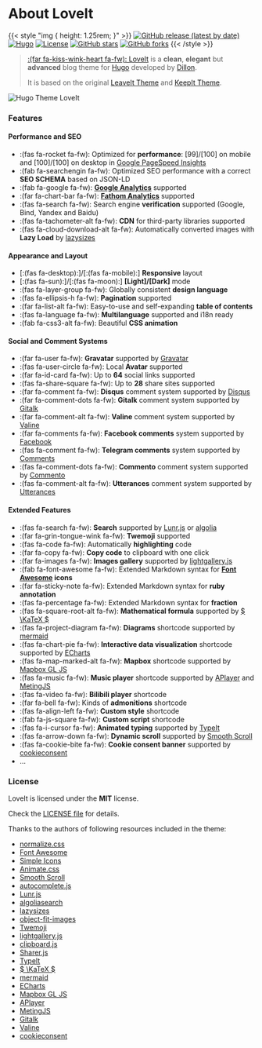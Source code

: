 # About LoveIt

{{< style "img { height: 1.25rem; }" >}}
[![GitHub release (latest by date)](https://img.shields.io/github/v/release/dillonzq/LoveIt?style=flat-square)](https://github.com/dillonzq/LoveIt/releases)
[![Hugo](https://img.shields.io/badge/Hugo-%5E0.62.0-ff4088?style=flat-square&logo=hugo)](https://gohugo.io/)
[![License](https://img.shields.io/github/license/dillonzq/LoveIt?style=flat-square)](https://github.com/dillonzq/LoveIt/blob/master/LICENSE)
[![GitHub stars](https://img.shields.io/github/stars/dillonzq/LoveIt?style=social)](https://github.com/dillonzq/LoveIt)
[![GitHub forks](https://img.shields.io/github/forks/dillonzq/LoveIt?style=social)](https://github.com/dillonzq/LoveIt/fork)
{{< /style >}}

> [:(far fa-kiss-wink-heart fa-fw): LoveIt](https://github.com/dillonzq/LoveIt) is a **clean**, **elegant** but **advanced** blog theme for [Hugo](https://gohugo.io/) developed by [Dillon](https://dillonzq.com).
>
> It is based on the original [LeaveIt Theme](https://github.com/liuzc/LeaveIt) and [KeepIt Theme](https://github.com/Fastbyte01/KeepIt).

![Hugo Theme LoveIt](/images/Apple-Devices-Preview.png "Hugo Theme LoveIt")

### Features

#### Performance and SEO

-   :(fas fa-rocket fa-fw): Optimized for **performance**: [99]/[100] on mobile and [100]/[100] on desktop in [Google PageSpeed Insights](https://developers.google.com/speed/pagespeed/insights)
-   :(fab fa-searchengin fa-fw): Optimized SEO performance with a correct **SEO SCHEMA** based on JSON-LD
-   :(fab fa-google fa-fw): **[Google Analytics](https://analytics.google.com/analytics)** supported
-   :(far fa-chart-bar fa-fw): **[Fathom Analytics](https://usefathom.com/)** supported
-   :(fas fa-search fa-fw): Search engine **verification** supported (Google, Bind, Yandex and Baidu)
-   :(fas fa-tachometer-alt fa-fw): **CDN** for third-party libraries supported
-   :(fas fa-cloud-download-alt fa-fw): Automatically converted images with **Lazy Load** by [lazysizes](https://github.com/aFarkas/lazysizes)

#### Appearance and Layout

-   [:(fas fa-desktop):]/[:(fas fa-mobile):] **Responsive** layout
-   [:(fas fa-sun):]/[:(fas fa-moon):] **[Light]/[Dark]** mode
-   :(fas fa-layer-group fa-fw): Globally consistent **design language**
-   :(fas fa-ellipsis-h fa-fw): **Pagination** supported
-   :(far fa-list-alt fa-fw): Easy-to-use and self-expanding **table of contents**
-   :(fas fa-language fa-fw): **Multilanguage** supported and i18n ready
-   :(fab fa-css3-alt fa-fw): Beautiful **CSS animation**

#### Social and Comment Systems

-   :(far fa-user fa-fw): **Gravatar** supported by [Gravatar](https://gravatar.com)
-   :(fas fa-user-circle fa-fw): Local **Avatar** supported
-   :(far fa-id-card fa-fw): Up to **64** social links supported
-   :(fas fa-share-square fa-fw): Up to **28** share sites supported
-   :(far fa-comment fa-fw): **Disqus** comment system supported by [Disqus](https://disqus.com)
-   :(far fa-comment-dots fa-fw): **Gitalk** comment system supported by [Gitalk](https://github.com/gitalk/gitalk)
-   :(far fa-comment-alt fa-fw): **Valine** comment system supported by [Valine](https://valine.js.org/)
-   :(far fa-comments fa-fw): **Facebook comments** system supported by [Facebook](https://developers.facebook.com/docs/plugins/comments/)
-   :(fas fa-comment fa-fw): **Telegram comments** system supported by [Comments](https://comments.app/)
-   :(fas fa-comment-dots fa-fw): **Commento** comment system supported by [Commento](https://commento.io/)
-   :(fas fa-comment-alt fa-fw): **Utterances** comment system supported by [Utterances](https://utteranc.es/)

#### Extended Features

-   :(fas fa-search fa-fw): **Search** supported by [Lunr.js](https://lunrjs.com/) or [algolia](https://www.algolia.com/)
-   :(far fa-grin-tongue-wink fa-fw): **Twemoji** supported
-   :(fas fa-code fa-fw): Automatically **highlighting** code
-   :(far fa-copy fa-fw): **Copy code** to clipboard with one click
-   :(far fa-images fa-fw): **Images gallery** supported by [lightgallery.js](https://github.com/sachinchoolur/lightgallery.js)
-   :(fab fa-font-awesome fa-fw): Extended Markdown syntax for **[Font Awesome](https://fontawesome.com/) icons**
-   :(far fa-sticky-note fa-fw): Extended Markdown syntax for **ruby annotation**
-   :(fas fa-percentage fa-fw): Extended Markdown syntax for **fraction**
-   :(fas fa-square-root-alt fa-fw): **Mathematical formula** supported by [$ \KaTeX $](https://katex.org/)
-   :(fas fa-project-diagram fa-fw): **Diagrams** shortcode supported by [mermaid](https://github.com/knsv/mermaid)
-   :(fas fa-chart-pie fa-fw): **Interactive data visualization** shortcode supported by [ECharts](https://echarts.apache.org/)
-   :(fas fa-map-marked-alt fa-fw): **Mapbox** shortcode supported by [Mapbox GL JS](https://docs.mapbox.com/mapbox-gl-js)
-   :(fas fa-music fa-fw): **Music player** shortcode supported by [APlayer](https://github.com/MoePlayer/APlayer) and [MetingJS](https://github.com/metowolf/MetingJS)
-   :(fas fa-video fa-fw): **Bilibili player** shortcode
-   :(far fa-bell fa-fw): Kinds of **admonitions** shortcode
-   :(fas fa-align-left fa-fw): **Custom style** shortcode
-   :(fab fa-js-square fa-fw): **Custom script** shortcode
-   :(fas fa-i-cursor fa-fw): **Animated typing** supported by [TypeIt](https://typeitjs.com/)
-   :(fas fa-arrow-down fa-fw): **Dynamic scroll** supported by [Smooth Scroll](https://github.com/cferdinandi/smooth-scroll)
-   :(fas fa-cookie-bite fa-fw): **Cookie consent banner** supported by [cookieconsent](https://github.com/osano/cookieconsent)
-   ...

### License

LoveIt is licensed under the **MIT** license.

Check the [LICENSE file](https://github.com/dillonzq/LoveIt/blob/master/LICENSE) for details.

Thanks to the authors of following resources included in the theme:

-   [normalize.css](https://github.com/necolas/normalize.css)
-   [Font Awesome](https://fontawesome.com/)
-   [Simple Icons](https://github.com/simple-icons/simple-icons)
-   [Animate.css](https://daneden.github.io/animate.css/)
-   [Smooth Scroll](https://github.com/cferdinandi/smooth-scroll)
-   [autocomplete.js](https://github.com/algolia/autocomplete.js)
-   [Lunr.js](https://lunrjs.com/)
-   [algoliasearch](https://github.com/algolia/algoliasearch-client-javascript)
-   [lazysizes](https://github.com/aFarkas/lazysizes)
-   [object-fit-images](https://github.com/fregante/object-fit-images)
-   [Twemoji](https://github.com/twitter/twemoji)
-   [lightgallery.js](https://github.com/sachinchoolur/lightgallery.js)
-   [clipboard.js](https://github.com/zenorocha/clipboard.js)
-   [Sharer.js](https://github.com/ellisonleao/sharer.js)
-   [TypeIt](https://typeitjs.com/)
-   [$ \KaTeX $](https://katex.org/)
-   [mermaid](https://github.com/knsv/mermaid)
-   [ECharts](https://echarts.apache.org/)
-   [Mapbox GL JS](https://docs.mapbox.com/mapbox-gl-js)
-   [APlayer](https://github.com/MoePlayer/APlayer)
-   [MetingJS](https://github.com/metowolf/MetingJS)
-   [Gitalk](https://github.com/gitalk/gitalk)
-   [Valine](https://valine.js.org/)
-   [cookieconsent](https://github.com/osano/cookieconsent)
